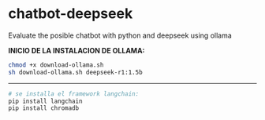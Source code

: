 # chatbot-deepseek

Evaluate the posible chatbot with python and deepseek using ollama

**INICIO DE LA INSTALACION DE OLLAMA:**
```sh
chmod +x download-ollama.sh
sh download-ollama.sh deepseek-r1:1.5b
```

---
```sh
# se installa el framework langchain:
pip install langchain
pip install chromadb
```